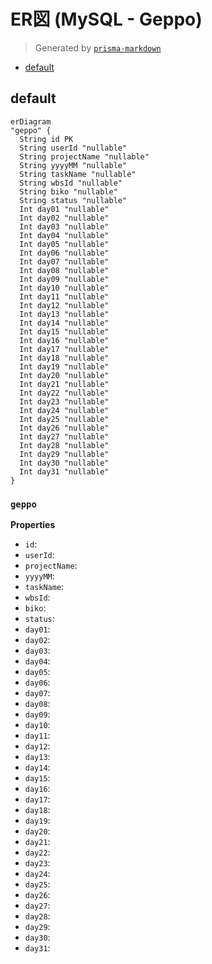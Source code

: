 # ER図 (MySQL - Geppo)
> Generated by [`prisma-markdown`](https://github.com/samchon/prisma-markdown)

- [default](#default)

## default
```mermaid
erDiagram
"geppo" {
  String id PK
  String userId "nullable"
  String projectName "nullable"
  String yyyyMM "nullable"
  String taskName "nullable"
  String wbsId "nullable"
  String biko "nullable"
  String status "nullable"
  Int day01 "nullable"
  Int day02 "nullable"
  Int day03 "nullable"
  Int day04 "nullable"
  Int day05 "nullable"
  Int day06 "nullable"
  Int day07 "nullable"
  Int day08 "nullable"
  Int day09 "nullable"
  Int day10 "nullable"
  Int day11 "nullable"
  Int day12 "nullable"
  Int day13 "nullable"
  Int day14 "nullable"
  Int day15 "nullable"
  Int day16 "nullable"
  Int day17 "nullable"
  Int day18 "nullable"
  Int day19 "nullable"
  Int day20 "nullable"
  Int day21 "nullable"
  Int day22 "nullable"
  Int day23 "nullable"
  Int day24 "nullable"
  Int day25 "nullable"
  Int day26 "nullable"
  Int day27 "nullable"
  Int day28 "nullable"
  Int day29 "nullable"
  Int day30 "nullable"
  Int day31 "nullable"
}
```

### `geppo`

**Properties**
  - `id`: 
  - `userId`: 
  - `projectName`: 
  - `yyyyMM`: 
  - `taskName`: 
  - `wbsId`: 
  - `biko`: 
  - `status`: 
  - `day01`: 
  - `day02`: 
  - `day03`: 
  - `day04`: 
  - `day05`: 
  - `day06`: 
  - `day07`: 
  - `day08`: 
  - `day09`: 
  - `day10`: 
  - `day11`: 
  - `day12`: 
  - `day13`: 
  - `day14`: 
  - `day15`: 
  - `day16`: 
  - `day17`: 
  - `day18`: 
  - `day19`: 
  - `day20`: 
  - `day21`: 
  - `day22`: 
  - `day23`: 
  - `day24`: 
  - `day25`: 
  - `day26`: 
  - `day27`: 
  - `day28`: 
  - `day29`: 
  - `day30`: 
  - `day31`: 
